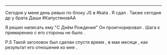 ___

Сегодня у меня день ревью по блоку JS в #kata . Я сдал .
Также сегодня др у брата Даши #КапустяновАА 

Я решил написать ему "С Днём Рождения"
Он проигнорировал . Шага к примирению с его стороны не было .

P.S
Такой заголовок был сделан спустя время , в мае месяце , как результат его отношения ко мне .